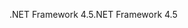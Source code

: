 <span data-ttu-id="2be55-101">.NET Framework 4.5</span><span class="sxs-lookup"><span data-stu-id="2be55-101">.NET Framework 4.5</span></span>
